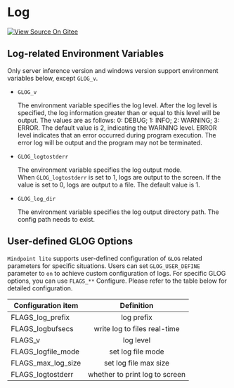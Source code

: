 # Log

[![View Source On Gitee](https://mindspore-website.obs.cn-north-4.myhuaweicloud.com/website-images/r2.6.0/resource/_static/logo_source_en.svg)](https://gitee.com/mindspore/docs/blob/r2.6.0/docs/lite/docs/source_en/reference/log.md)

## Log-related Environment Variables

Only server inference version and windows version support environment variables below, except `GLOG_v`.  

- `GLOG_v`

    The environment variable specifies the log level. After the log level is specified, the log information greater than or equal to this level will be output. The values are as follows: 0: DEBUG; 1: INFO; 2: WARNING; 3: ERROR.
    The default value is 2, indicating the WARNING level. ERROR level indicates that an error occurred during program execution. The error log will be output and the program may not be terminated.

- `GLOG_logtostderr`

    The environment variable specifies the log output mode.  
    When `GLOG_logtostderr` is set to 1, logs are output to the screen. If the value is set to 0, logs are output to a file. The default value is 1.

- `GLOG_log_dir`

    The environment variable specifies the log output directory path. The config path needs to exist.

## User-defined GLOG Options

`Mindpoint lite` supports user-defined configuration of `GLOG` related parameters for specific situations. Users can set `GLOG_USER_DEFINE` parameter to `on` to achieve custom configuration of logs. For specific GLOG options, you can use `FLAGS_**` Configure. Please refer to the table below for detailed configuration.

| Configuration item               | Definition |
|-----------------------| :----------: |
| FLAGS_log_prefix | log prefix |
| FLAGS_logbufsecs | write log to files real-time |
| FLAGS_v | log level |
| FLAGS_logfile_mode | set log file mode |
| FLAGS_max_log_size | set log file max size |
| FLAGS_logtostderr | whether to print log to screen |
